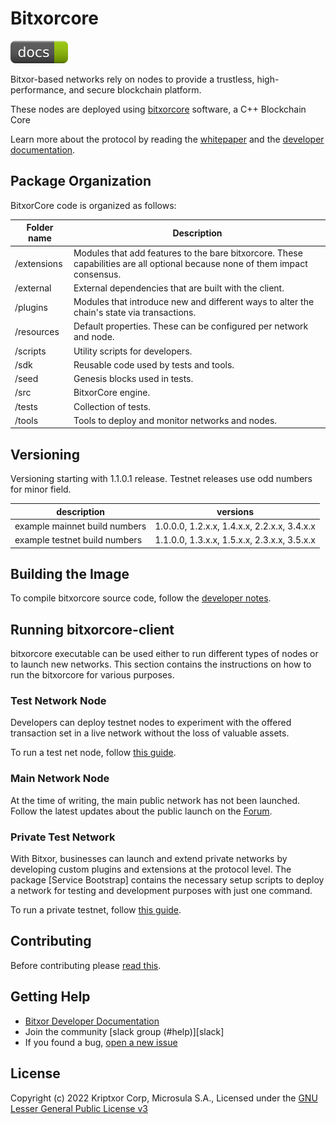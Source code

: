 # Bitxorcore

[![docs](badges/docs--green.svg)](https://docs.bitxor.org)

Bitxor-based networks rely on nodes to provide a trustless, high-performance, and secure blockchain platform.

These nodes are deployed using [bitxorcore] software, a C++ Blockchain Core

Learn more about the protocol by reading the [whitepaper](https://docs.bitxor.org/whitepaper-en.pdf) and the [developer documentation](https://docs.bitxor.org).

## Package Organization

BitxorCore code is organized as follows:

| Folder name | Description |
| -------------|--------------|
| /extensions | Modules that add features to the bare bitxorcore. These capabilities are all optional because none of them impact consensus. |
| /external | External dependencies that are built with the client. |
| /plugins | Modules that introduce new and different ways to alter the chain's state via transactions. |
| /resources | Default properties. These can be configured per network and node. |
| /scripts | Utility scripts for developers. |
| /sdk | Reusable code used by tests and tools. |
| /seed | Genesis blocks used in tests. |
| /src | BitxorCore engine. |
| /tests | Collection of tests. |
| /tools | Tools to deploy and monitor networks and nodes. |

## Versioning

Versioning starting with 1.1.0.1 release. Testnet releases use odd numbers for minor field.

| description | versions |
|-------------|----------|
| example mainnet build numbers | 1.0.0.0, 1.2.x.x, 1.4.x.x, 2.2.x.x, 3.4.x.x |
| example testnet build numbers | 1.1.0.0, 1.3.x.x, 1.5.x.x, 2.3.x.x, 3.5.x.x |

## Building the Image

To compile bitxorcore source code, follow the [developer notes](docs/README.md).

## Running bitxorcore-client

bitxorcore executable can be used either to run different types of nodes or to launch new networks. This section contains the instructions on how to run the bitxorcore for various purposes.

### Test Network Node

Developers can deploy testnet nodes to experiment with the offered transaction set in a live network without the loss of valuable assets.

To run a test net node, follow [this guide](https://docs.bitxor.org/guides/network/running-a-testnet-node.html).

### Main Network Node

At the time of writing, the main public network has not been launched. Follow the latest updates about the public launch on the [Forum](https://forum.bitxor.org).

### Private Test Network

With Bitxor, businesses can launch and extend private networks by developing custom plugins and extensions at the protocol level. The package [Service Bootstrap] contains the necessary setup scripts to deploy a network for testing and development purposes with just one command.

To run a private testnet, follow [this guide](https://docs.bitxor.org/guides/network/creating-a-private-testnet.html).

## Contributing

Before contributing please [read this](CONTRIBUTING.md).

## Getting Help

- [Bitxor Developer Documentation](https://docs.bitxor.org)
- Join the community [slack group (#help)][slack]
- If you found a bug, [open a new issue][issues]

## License

Copyright (c) 2022 Kriptxor Corp, Microsula S.A., Licensed under the [GNU Lesser General Public License v3](LICENSE.txt)

[developer documentation]: https://docs.bitxor.org
[Forum]: https://forum.bitxor.org
[issues]: https://github.com/bitxorcorp/bitxorcore/issues
[bitxorcore]: https://github.com/bitxorcorp/bitxorcore
[bitxor-apirest]: https://github.com/bitxor/bitxor-apirest
[bitxor-bootstrap]: https://github.com/bitxor/bitxor-bootstrap
[bitxor]: https://www.bitxor.org
[whitepaper]: https://docs.bitxor.org/whitepaper-en.pdf
